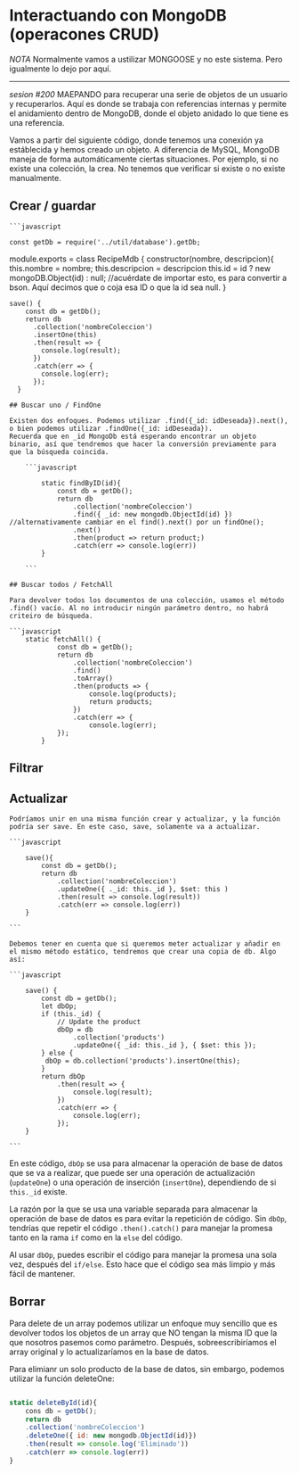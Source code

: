 # Interactuando con MongoDB (operacones CRUD)

*NOTA* Normalmente vamos a ustilizar MONGOOSE y no este sistema. Pero igualmente lo dejo por aquí.
____________________________________________________________________________________________________

*sesion #200* MAEPANDO para recuperar una serie de objetos de un usuario y recuperarlos. Aquí es donde se trabaja con referencias internas y permite el anidamiento dentro de MongoDB, donde el objeto anidado lo que tiene es una referencia.

Vamos a partir del siguiente código, donde tenemos una conexión ya estáblecida y hemos creado un objeto.
A diferencia de MySQL, MongoDB maneja de forma automáticamente ciertas situaciones.
Por ejemplo, si no existe una colección, la crea. No tenemos que verificar si existe o no existe manualmente.



## Crear / guardar
    ```javascript 

    const getDb = require('../util/database').getDb;

module.exports = class RecipeMdb {
    constructor(nombre, descripcion){
        this.nombre = nombre;
        this.descripcion = descripcion
        this.id = id ? new mongoDB.Object(id) : null; 
        //acuérdate de importar esto, es para convertir a bson. Aquí decimos que o coja esa ID o que la id sea null.
    }

    save() {
        const db = getDb();
        return db
          .collection('nombreColeccion')
          .insertOne(this)
          .then(result => {
            console.log(result);
          })
          .catch(err => {
            console.log(err);
          });
      }

```
## Buscar uno / FindOne

Existen dos enfoques. Podemos utilizar .find({_id: idDeseada}).next(), o bien podemos utilizar .findOne({_id: idDeseada}).
Recuerda que en _id MongoDb está esperando encontrar un objeto binario, así que tendremos que hacer la conversión previamente para que la búsqueda coincida.

    ```javascript
        
        static findByID(id){
            const db = getDb();
            return db
                .collection('nombreColeccion')
                .find({ _id: new mongodb.ObjectId(id) }) //alternativamente cambiar en el find().next() por un findOne();
                .next()
                .then(product => return product;)
                .catch(err => console.log(err))
        }

    ```

## Buscar todos / FetchAll

Para devolver todos los documentos de una colección, usamos el método .find() vacío. Al no introducir ningún parámetro dentro, no habrá criteiro de búsqueda.

```javascript
    static fetchAll() {
            const db = getDb();
            return db
                .collection('nombreColeccion')
                .find()
                .toArray()
                .then(products => {
                    console.log(products);
                    return products;
                })
                .catch(err => {
                    console.log(err);
            });
        }
```

## Filtrar

## Actualizar
    Podríamos unir en una misma función crear y actualizar, y la función podría ser save. En este caso, save, solamente va a actualizar.

    ```javascript
    
        save(){
            const db = getDb();
            return db
                .collection('nombreColeccion')
                .updateOne({ ._id: this._id }, $set: this )
                .then(result => console.log(result))
                .catch(err => console.log(err))
        }

    ```

    Debemos tener en cuenta que si queremos meter actualizar y añadir en el mismo método estático, tendremos que crear una copia de db. Algo así:

    ```javascript
    
        save() {
            const db = getDb();
            let dbOp;
            if (this._id) {
                // Update the product
                dbOp = db
                    .collection('products')
                    .updateOne({ _id: this._id }, { $set: this });
            } else {
             dbOp = db.collection('products').insertOne(this);
            }
            return dbOp
                .then(result => {
                    console.log(result);
                })
                .catch(err => {
                    console.log(err);
                });
        }

    ```

En este código, `dbOp` se usa para almacenar la operación de base de datos que se va a realizar, que puede ser una operación de actualización (`updateOne`) o una operación de inserción (`insertOne`), dependiendo de si `this._id` existe.

La razón por la que se usa una variable separada para almacenar la operación de base de datos es para evitar la repetición de código. Sin `dbOp`, tendrías que repetir el código `.then().catch()` para manejar la promesa tanto en la rama `if` como en la `else` del código.

Al usar `dbOp`, puedes escribir el código para manejar la promesa una sola vez, después del `if/else`. Esto hace que el código sea más limpio y más fácil de mantener.


## Borrar

Para delete de un array podemos utilizar un enfoque muy sencillo que es devolver todos los objetos de un array que NO tengan la misma ID que la que nosotros pasemos como parámetro. Después, sobreescribiríamos el array original y lo actualizaríamos en la base de datos.

Para elimianr un solo producto de la base de datos, sin embargo, podemos utilizar la función deleteOne:

```javascript

static deleteById(id){
    cons db = getDb();
    return db
    .collection('nombreColeccion')
    .deleteOne({ id: new mongodb.ObjectId(id)})
    .then(result => console.log('Eliminado'))
    .catch(err => console.log(err))
}

```